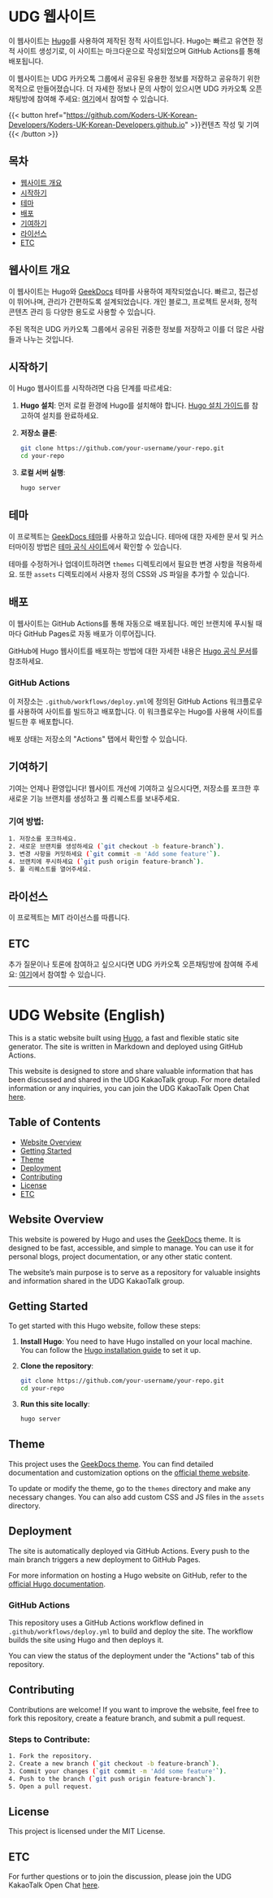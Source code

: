 # UDG 웹사이트

이 웹사이트는 [Hugo](https://gohugo.io/)를 사용하여 제작된 정적 사이트입니다. Hugo는 빠르고 유연한 정적 사이트 생성기로, 이 사이트는 마크다운으로 작성되었으며 GitHub Actions를 통해 배포됩니다.

이 웹사이트는 UDG 카카오톡 그룹에서 공유된 유용한 정보를 저장하고 공유하기 위한 목적으로 만들어졌습니다. 더 자세한 정보나 문의 사항이 있으시면 UDG 카카오톡 오픈채팅방에 참여해 주세요: [여기](https://open.kakao.com/o/gZ8vLKsf)에서 참여할 수 있습니다.

{{< button href="https://github.com/Koders-UK-Korean-Developers/Koders-UK-Korean-Developers.github.io" >}}컨텐츠 작성 및 기여{{< /button >}}


## 목차
- [웹사이트 개요](#웹사이트-개요)
- [시작하기](#시작하기)
- [테마](#테마)
- [배포](#배포)
- [기여하기](#기여하기)
- [라이선스](#라이선스)
- [ETC](#ETC)

## 웹사이트 개요
이 웹사이트는 Hugo와 [GeekDocs](https://geekdocs.de/) 테마를 사용하여 제작되었습니다. 빠르고, 접근성이 뛰어나며, 관리가 간편하도록 설계되었습니다. 개인 블로그, 프로젝트 문서화, 정적 콘텐츠 관리 등 다양한 용도로 사용할 수 있습니다.

주된 목적은 UDG 카카오톡 그룹에서 공유된 귀중한 정보를 저장하고 이를 더 많은 사람들과 나누는 것입니다.

## 시작하기

이 Hugo 웹사이트를 시작하려면 다음 단계를 따르세요:

1. **Hugo 설치**: 
   먼저 로컬 환경에 Hugo를 설치해야 합니다. [Hugo 설치 가이드](https://gohugo.io/getting-started/installing/)를 참고하여 설치를 완료하세요.
   
2. **저장소 클론**:
   ```bash
   git clone https://github.com/your-username/your-repo.git
   cd your-repo
   ```

3. **로컬 서버 실행**:
   ```bash
   hugo server
   ```

## 테마

이 프로젝트는 [GeekDocs 테마](https://geekdocs.de/)를 사용하고 있습니다. 테마에 대한 자세한 문서 및 커스터마이징 방법은 [테마 공식 사이트](https://geekdocs.de/)에서 확인할 수 있습니다.

테마를 수정하거나 업데이트하려면 `themes` 디렉토리에서 필요한 변경 사항을 적용하세요. 또한 `assets` 디렉토리에서 사용자 정의 CSS와 JS 파일을 추가할 수 있습니다.

## 배포

이 웹사이트는 GitHub Actions를 통해 자동으로 배포됩니다. 메인 브랜치에 푸시될 때마다 GitHub Pages로 자동 배포가 이루어집니다.

GitHub에 Hugo 웹사이트를 배포하는 방법에 대한 자세한 내용은 [Hugo 공식 문서](https://gohugo.io/hosting-and-deployment/hosting-on-github/)를 참조하세요.

### GitHub Actions

이 저장소는 `.github/workflows/deploy.yml`에 정의된 GitHub Actions 워크플로우를 사용하여 사이트를 빌드하고 배포합니다. 이 워크플로우는 Hugo를 사용해 사이트를 빌드한 후 배포합니다.

배포 상태는 저장소의 "Actions" 탭에서 확인할 수 있습니다.

## 기여하기

기여는 언제나 환영입니다! 웹사이트 개선에 기여하고 싶으시다면, 저장소를 포크한 후 새로운 기능 브랜치를 생성하고 풀 리퀘스트를 보내주세요.

### 기여 방법:
```bash
1. 저장소를 포크하세요.
2. 새로운 브랜치를 생성하세요 (`git checkout -b feature-branch`).
3. 변경 사항을 커밋하세요 (`git commit -m 'Add some feature'`).
4. 브랜치에 푸시하세요 (`git push origin feature-branch`).
5. 풀 리퀘스트를 열어주세요.
```

## 라이선스
이 프로젝트는 MIT 라이선스를 따릅니다.


## ETC

추가 질문이나 토론에 참여하고 싶으시다면 UDG 카카오톡 오픈채팅방에 참여해 주세요: [여기](https://open.kakao.com/o/gZ8vLKsf)에서 참여할 수 있습니다.


---

# UDG Website (English)

This is a static website built using [Hugo](https://gohugo.io/), a fast and flexible static site generator. The site is written in Markdown and deployed using GitHub Actions.

This website is designed to store and share valuable information that has been discussed and shared in the UDG KakaoTalk group. For more detailed information or any inquiries, you can join the UDG KakaoTalk Open Chat [here](https://open.kakao.com/o/gZ8vLKsf).

## Table of Contents
- [Website Overview](#website-overview)
- [Getting Started](#getting-started)
- [Theme](#theme)
- [Deployment](#deployment)
- [Contributing](#contributing)
- [License](#license)
- [ETC](#ETC)

## Website Overview
This website is powered by Hugo and uses the [GeekDocs](https://geekdocs.de/) theme. It is designed to be fast, accessible, and simple to manage. You can use it for personal blogs, project documentation, or any other static content.

The website’s main purpose is to serve as a repository for valuable insights and information shared in the UDG KakaoTalk group.

## Getting Started

To get started with this Hugo website, follow these steps:

1. **Install Hugo**: 
   You need to have Hugo installed on your local machine. You can follow the [Hugo installation guide](https://gohugo.io/getting-started/installing/) to set it up.
   
2. **Clone the repository**:
   ```bash
   git clone https://github.com/your-username/your-repo.git
   cd your-repo
   ```

3. **Run this site locally**:
   ```bash
   hugo server
   ```

## Theme

This project uses the [GeekDocs theme](https://geekdocs.de/). You can find detailed documentation and customization options on the [official theme website](https://geekdocs.de/).

To update or modify the theme, go to the `themes` directory and make any necessary changes. You can also add custom CSS and JS files in the `assets` directory.

## Deployment

The site is automatically deployed via GitHub Actions. Every push to the main branch triggers a new deployment to GitHub Pages.

For more information on hosting a Hugo website on GitHub, refer to the [official Hugo documentation](https://gohugo.io/hosting-and-deployment/hosting-on-github/).

### GitHub Actions

This repository uses a GitHub Actions workflow defined in `.github/workflows/deploy.yml` to build and deploy the site. The workflow builds the site using Hugo and then deploys it.

You can view the status of the deployment under the "Actions" tab of this repository.

## Contributing

Contributions are welcome! If you want to improve the website, feel free to fork this repository, create a feature branch, and submit a pull request.

### Steps to Contribute:
```bash
1. Fork the repository.
2. Create a new branch (`git checkout -b feature-branch`).
3. Commit your changes (`git commit -m 'Add some feature'`).
4. Push to the branch (`git push origin feature-branch`).
5. Open a pull request.
```

## License
This project is licensed under the MIT License.

## ETC

For further questions or to join the discussion, please join the UDG KakaoTalk Open Chat [here](https://open.kakao.com/o/gZ8vLKsf).